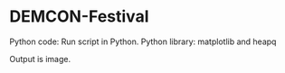 # DEMCON-Festival

Python code: Run script in Python.
Python library: matplotlib and heapq

Output is image.
